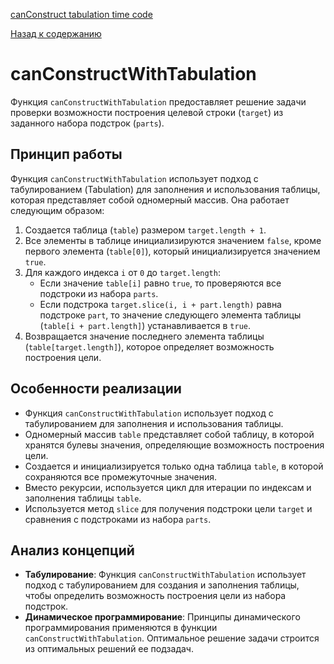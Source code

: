 [canConstruct tabulation time code](https://www.youtube.com/watch?v=oBt53YbR9Kk&t=15650s)

[Назад к содержанию](../README.md)

# canConstructWithTabulation

Функция `canConstructWithTabulation` предоставляет решение задачи проверки возможности построения целевой строки (`target`) из заданного набора подстрок (`parts`).

## Принцип работы

Функция `canConstructWithTabulation` использует подход с табулированием (Tabulation) для заполнения и использования таблицы, которая представляет собой одномерный массив. Она работает следующим образом:

1. Создается таблица (`table`) размером `target.length + 1`.
2. Все элементы в таблице инициализируются значением `false`, кроме первого элемента (`table[0]`), который инициализируется значением `true`.
3. Для каждого индекса `i` от `0` до `target.length`:
    - Если значение `table[i]` равно `true`, то проверяются все подстроки из набора `parts`.
    - Если подстрока `target.slice(i, i + part.length)` равна подстроке `part`, то значение следующего элемента таблицы (`table[i + part.length]`) устанавливается в `true`.
4. Возвращается значение последнего элемента таблицы (`table[target.length]`), которое определяет возможность построения цели.

## Особенности реализации

- Функция `canConstructWithTabulation` использует подход с табулированием для заполнения и использования таблицы.
- Одномерный массив `table` представляет собой таблицу, в которой хранятся булевы значения, определяющие возможность построения цели.
- Создается и инициализируется только одна таблица `table`, в которой сохраняются все промежуточные значения.
- Вместо рекурсии, используется цикл для итерации по индексам и заполнения таблицы `table`.
- Используется метод `slice` для получения подстроки цели `target` и сравнения с подстроками из набора `parts`.

## Анализ концепций

- **Табулирование**: Функция `canConstructWithTabulation` использует подход с табулированием для создания и заполнения таблицы, чтобы определить возможность построения цели из набора подстрок.
- **Динамическое программирование**: Принципы динамического программирования применяются в функции `canConstructWithTabulation`. Оптимальное решение задачи строится из оптимальных решений ее подзадач.